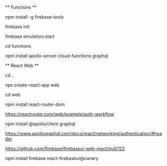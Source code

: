 ** Functions **

npm install -g firebase-tools

firebase init

firebase emulators:start

cd functions

npm install apollo-server-cloud-functions graphql

** React Web **

cd ..

npx create-react-app web

cd web

npm install react-router-dom

https://reactrouter.com/web/example/auth-workflow

npm install @apollo/client graphql

https://www.apollographql.com/docs/react/networking/authentication/#header


https://github.com/firebase/firebaseui-web-react/pull/122

npm install firebase react-firebaseui@canary